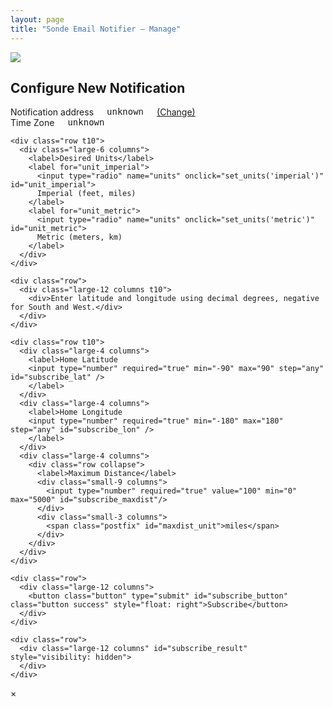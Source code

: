 ```yaml
---
layout: page
title: "Sonde Email Notifier — Manage"
---
```


<div id="loading" class="row t30 text-center">
    <img src="/images/loading.gif" />
</div>

<div id="config_error" hidden>
  We're sorry, the notifier management service seems to be having a problem.
  Please try <a href="../signup/">signing up again</a>, or <a
  href="https://www.lectrobox.com/contact/">let us know</a> that it's broken.
</div>

<div id="management_state" hidden>
    <p>
    Managing notifications for
    <tt><span id="state_email">unknown</span></tt>
    <a href="../signup/">(Change)</a>
    </p>

    <p id="no_subs" hidden>
    You currently have no notifications configured. Click below to add one.
    </p>

    <div id="sub_table_div" class="text-center">
    </div>

    <button class="button" data-reveal-id="add-subscription">Add New Notification</button>
</div>

<!--- https://get.foundation/sites/docs-v5/components/forms.html --->
<div class="reveal-modal" id="add-subscription" data-reveal aria-labelledby="modalTitle" aria-hidden="true" role="dialog">
  <h2> Configure New Notification </h2>
    <form onsubmit="return subscribe()">
     <div class="row t10">
       <div class="large-6 columns">
         <label>Notification address</label>
         <tt><span id="subscribe_email">unknown</span></tt>
         <a href="../signup/">(Change)</a>
       </div>
       <div class="large-6 columns">
         <label>Time Zone</label>
         <tt><span id="subscribe_tzname">unknown</span></tt>
       </div>
    </div>

    <div class="row t10">
      <div class="large-6 columns">
        <label>Desired Units</label>
        <label for="unit_imperial">
          <input type="radio" name="units" onclick="set_units('imperial')" id="unit_imperial">
          Imperial (feet, miles)
        </label>
        <label for="unit_metric">
          <input type="radio" name="units" onclick="set_units('metric')" id="unit_metric">
          Metric (meters, km)
        </label>
      </div>
    </div>

    <div class="row">
      <div class="large-12 columns t10">
        <div>Enter latitude and longitude using decimal degrees, negative for South and West.</div>
      </div>
    </div>

    <div class="row t10">
      <div class="large-4 columns">
        <label>Home Latitude
        <input type="number" required="true" min="-90" max="90" step="any" id="subscribe_lat" />
        </label>
      </div>
      <div class="large-4 columns">
        <label>Home Longitude
        <input type="number" required="true" min="-180" max="180" step="any" id="subscribe_lon" />
        </label>
      </div>
      <div class="large-4 columns">
        <div class="row collapse">
          <label>Maximum Distance</label>
          <div class="small-9 columns">
            <input type="number" required="true" value="100" min="0" max="5000" id="subscribe_maxdist"/>
          </div>
          <div class="small-3 columns">
            <span class="postfix" id="maxdist_unit">miles</span>
          </div>
        </div>
      </div>
    </div>

    <div class="row">
      <div class="large-12 columns">
        <button class="button" type="submit" id="subscribe_button" class="button success" style="float: right">Subscribe</button>
      </div>
    </div>

    <div class="row">
      <div class="large-12 columns" id="subscribe_result" style="visibility: hidden">
      </div>
    </div>
  </form>
  <a class="close-reveal-modal" aria-label="Close">&#215;</a>
</div>

<script>
let base_url = "https://api.sondesearch.lectrobox.com/api/v1/";
var tzname = null;
var units = null;

function km_to_mi(km) {
    return km / 1.60934;
}

function mi_to_km(mi) {
    return mi * 1.60934;
}

function config_error() {
  $('#config_error').attr('hidden', false);
  $('#loading').attr('hidden', true);
}

function process_config(config) {
    email = config['email'];
    tzname = Intl.DateTimeFormat().resolvedOptions().timeZone;
    var prefs = config['prefs'] || {};
    set_units(prefs['units'] || 'imperial');

    $('#state_email').html(email);
    $('#subscribe_email').html(email);
    $('#subscribe_tzname').html(tzname);

    // construct the table
    let table = $('<table>');
    let headers = $('<tr>');
    let num_subs = 0;
    headers.append($('<th>').text('Home Lat'));
    headers.append($('<th>').text('Home Lon'));
    headers.append($('<th>').text('Max Dist'));
    headers.append($('<th>').text('Delete'));
    table.append(headers);
    var dist_unit = ' mi';
    if (units == 'metric') {
        dist_unit = ' km';
    }
    $.each(config['subs'] || [], function() {
        console.log(this);
        num_subs += 1;
        let dist = this['max_distance_mi'];
        if (units == 'metric') {
            dist = mi_to_km(dist);
        }
        let row = $('<tr>');
        row.append($('<td class="text-right">').text(this['lat']));
        row.append($('<td class="text-right">').text(this['lon']));
        row.append($('<td class="text-right">').text('' + Math.round(100*dist)/100 + dist_unit));
        //let del_button = $('<button class="ladda-button" data-size="xs">');
        let del_button = $('<div data-size="xs">');
        del_button.append($('<img src="/images/trash.png" width="20" />'));
        let uuid = this['uuid'];
        del_button.click(function() { unsubscribe(del_button, uuid); });
        row.append($('<td class="text-center">').html(del_button));
        table.append(row);
    });
    if (num_subs == 0) {
        $('#no_subs').attr('hidden', false);
        $('#sub_table_div').attr('hidden', true);
    } else {
        $('#no_subs').attr('hidden', true);
        $('#sub_table_div').html(table);
        $('#sub_table_div').attr('hidden', false);
    }
    $('#management_state').attr('hidden', false);
    $('#loading').attr('hidden', true);
}

function set_units(units_arg) {
    units = units_arg;
    if (units == 'metric') {
        $('#maxdist_unit').html('km');
        $('#unit_metric').prop('checked', true);
    } else {
        $('#maxdist_unit').html('miles');
        $('#unit_imperial').prop('checked', true);
    }
}

function get_config() {
    // If an auth token was provided in the URL, convert it into a cookie
    let searchParams = new URLSearchParams(window.location.search);
    if (searchParams.has('user_token')) {
        Cookies.set('notifier_user_token', searchParams.get('user_token'), { expires: 365 });
    }

    // If there's been no authorization, redirect to the signup page
    let user_token = Cookies.get('notifier_user_token');
    if (user_token == null) {
        //$('#result').html('no auth');
        window.location.href = window.location.origin + '/notifier/signup';
    }

    $.ajax({
        type: 'GET',
        url: base_url + 'get_config',
        data: {
            'user_token': user_token,
        },
        success: function(result) {
            process_config(result);
        },
        error: function() {
            config_error();
        }
    });
}

function subscribe() {
    let button = $('#subscribe_button');
    var l = Ladda.create(button[0]);
    l.start();
    let user_token = Cookies.get('notifier_user_token');
    var dist = $('#subscribe_maxdist').val();
    if (units == 'metric') {
        dist = km_to_mi(dist);
    }

    $.ajax({
        method: 'POST',
        url: base_url + 'subscribe',
        data: {
            'user_token': user_token,
            'units': units,
            'tzname': tzname,
            'lat': $('#subscribe_lat').val(),
            'lon': $('#subscribe_lon').val(),
            'max_distance_mi': dist,
        },
        success: function(result) {
            l.stop();
            process_config(result);
            $('#subscribe_lat').val(null);
            $('#subscribe_lon').val(null);
            $('#subscribe_maxdist').val(100);
            $('#add-subscription').foundation('reveal', 'close');
        },
        error: function(jqXHR, textStatus, errorThrown) {
            l.stop();
            $('#subscribe_result').html("<p>We're sorry -- there was an error trying to sign up. Please try again.</p><p>Error: <tt>" + jqXHR.responseText + "</tt></p>");
            $('#subscribe_result').css("visibility", "visible");
        }
    });

    // return false to prevent form from navigating away to a new page
    return false;
}

function unsubscribe(del_icon, uuid) {
    var l = Ladda.create(del_icon[0]);
    l.start();
    let user_token = Cookies.get('notifier_user_token');

    $.ajax({
        method: 'POST',
        url: base_url + 'managed_unsubscribe',
        data: {
            'user_token': user_token,
            'uuid': uuid,
        },
        success: function(result) {
            process_config(result);
        },
        error: function(jqXHR, textStatus, errorThrown) {
            l.stop();
            alert("Couldn't delete notification! Please try again later.");
        }
    });

    // return false to prevent form from navigating away to a new page
    return false;
}

function OnLoadTrigger() {
    get_config();
}

</script>
